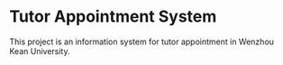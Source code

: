# Tutor Appointment System

This project is an information system for tutor appointment in Wenzhou Kean University.
